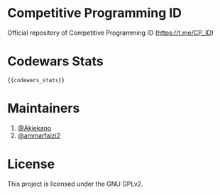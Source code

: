 # Competitive Programming ID
Official repository of Competitive Programming ID (https://t.me/CP_ID)

# Codewars Stats
```
{{codewars_stats}}
```

# Maintainers
1. <a href="https://github.com/akiekano">@Akiekano</a>
2. <a href="https://github.com/ammarfaizi2">@ammarfaizi2</a>

# License
This project is licensed under the GNU GPLv2.
